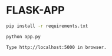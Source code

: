 # FLASK-APP

```sh
pip install -r requirements.txt
```

```sh
python app.py
```

```sh
Type http://localhost:5000 in browser. 
```

